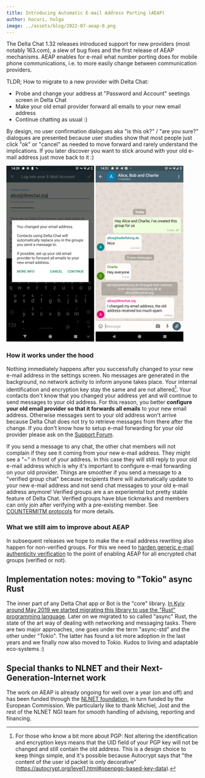 ```yaml
---
title: Introducing Automatic E-mail Address Porting (AEAP)
author: hocuri, holga
image: ../assets/blog/2022-07-aeap-0.png
---
```


The Delta Chat 1.32 releases introduced support for new providers (most notably 163.com), a slew of bug fixes and the first release of AEAP mechanisms. AEAP enables for e-mail what number porting does for mobile phone communications, i.e. to more easily change between communication providers.

TLDR; How to migrate to a new provider with Delta Chat:

- Probe and change your address at "Password and Account" seetings screen in Delta Chat
- Make your old email provider forward all emails to your new email address
- Continue chatting as usual :)

By design, no user confirmation dialogues aka "is this ok?" / "are you sure?" dialogues are presented because user studies show that most people just click "ok" or "cancel" as needed to move forward and rarely understand the implications. If you later discover you want to stick around with your old e-mail address just move back to it :)

<img src="../assets/blog/2022-07-aeap-1.png" style="width:230px;" alt="" />
<img src="../assets/blog/2022-07-aeap-2.png" style="width:230px;" alt="" />

### How it works under the hood

Nothing immediately happens after you successfully changed to your new e-mail address in the settings screen.  No messages are generated in the background, no network activity to inform anyone takes place. Your internal identification and encryption key stay the same and are not altered[^1]. Your contacts don't know that you changed your address yet and will continue to send messages to your old address. For this reason, you better **configure your old email provider so that it forwards all emails** to your new email address. Otherwise messages sent to your old address won't arrive because Delta Chat does not try to retrieve messages from there after the change. If you don't know how to setup e-mail forwarding for your old provider please ask on the [Support Forum](https://support.delta.chat).

If you send a message to any chat, the other chat members will not complain if they see it coming from your new e-mail address. They might see a "~" in front of your address. In this case they will still reply to your old e-mail address which is why it's important to configure e-mail forwarding on your old provider. Things are smoother if you send a message to a "verified group chat" because recipients there will automatically update to your new e-mail address and not send chat messages to your old e-mail address anymore! Verified groups are a an experiemtal but pretty stable feature of Delta Chat. Verified groups have blue tickmarks and members can only join after verifying with a pre-existing member. See [COUNTERMITM protocols](https://countermitm.readthedocs.io/en/latest/new.html) for more details.

[^1]: For those who know a bit more about PGP: Not altering the identification and encryption keys means that the UID field of your PGP key will not be changed and still contain the old address.  This is a design choice to keep things simple, and it's possible because Autocrypt says that "the content of the user id packet is only decorative" (<https://autocrypt.org/level1.html#openpgp-based-key-data>).

### What we still aim to improve about AEAP

In subsequent releases we hope to make the e-mail address rewriting also happen for non-verified groups. For this we need to [harden generic e-mail authenticity verification](https://github.com/deltachat/deltachat-core-rust/issues/3507) to the point of enabling AEAP for all encrypted chat groups (verified or not).

## Implementation notes: moving to "Tokio" async Rust

The inner part of any Delta Chat app or Bot is the "core" library. [In Kyiv around May 2019 we started migrating this library to use the "Rust" programming language](https://delta.chat/en/2019-05-08-xyiv#the-coming-delta-chat-rustocalypse).  Later on we migrated to so called "async" Rust, the state of the art way of dealing with networking and messaging tasks. There are two major approaches, one goes under the term "async-std" and the other under "Tokio". The latter has found a lot more adoption in the last years and we finally now also moved to Tokio. Kudos to living and adaptable eco-systems :)

## Special thanks to NLNET and their Next-Generation-Internet work

The work on AEAP is already ongoing for well over a year (on and off) and has been funded through the [NLNET foundation](https://nlnet.nl/project/EmailPorting/), in turn funded by the European Commission. We particularly like to thank Michiel, Jost and the rest of the NLNET NGI team for smooth handling of advising, reporting and financing.
